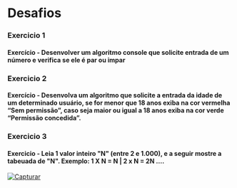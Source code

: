 # Desafios
### Exercicio 1
#### Exercício - Desenvolver um algoritmo console que solicite entrada de um número e verifica se ele é par ou impar
### Exercicio 2
#### Exercício -  Desenvolva um algoritmo que solicite a entrada da idade de um determinado usuário, se for menor que 18 anos exiba na cor vermelha “Sem permissão”, caso seja maior ou  igual a 18 anos exiba na cor verde “Permissão concedida”.
### Exercicio 3
#### Exercicio - Leia 1 valor inteiro "N" (entre 2 e 1.000), e a seguir mostre a tabeuada de "N". Exemplo: 1 X N = N  | 2 x N = 2N ….


<a href="https://imgbb.com/"><img src="https://i.ibb.co/nPfb4z5/Capturar.png" alt="Capturar" border="0"></a>
